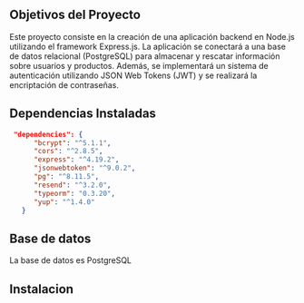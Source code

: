 ## Objetivos del Proyecto
Este proyecto consiste en la creación de una aplicación backend en Node.js utilizando el framework Express.js. La aplicación se conectará a una base de datos relacional (PostgreSQL) para almacenar y rescatar información sobre usuarios y productos. Además, se implementará un sistema de autenticación utilizando JSON Web Tokens (JWT) y se realizará la encriptación de contraseñas.



## Dependencias Instaladas

```json
 "dependencies": {
      "bcrypt": "^5.1.1",
      "cors": "^2.8.5",
      "express": "^4.19.2",
      "jsonwebtoken": "^9.0.2",
      "pg": "^8.11.5",
      "resend": "^3.2.0",
      "typeorm": "0.3.20",
      "yup": "^1.4.0"
   }
```

## Base de datos
La base de datos es PostgreSQL


## Instalacion


